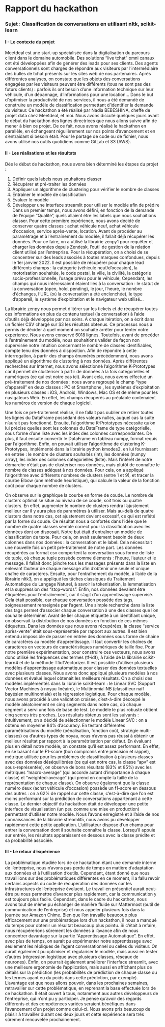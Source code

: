 # Rapport du hackathon

### Sujet : Classification de conversations en utilisant nltk, scikit-learn

#### I - Le contexte du projet

 Meetdeal est une start-up spécialisée dans la digitalisation du parcours client dans le domaine automobile. Des solutions “live tchat” omni canaux ont été développées afin de générer des leads pour ses clients. Des agents conversationnels sont chargés de répondre aux visiteurs par l’intermédiaire des bulles de tchat présents sur les sites web de nos partenaires.
Après différentes analyses, on constate que les objets des conversations engagées par les visiteurs peuvent être différents (tous ne sont pas des futurs clients) : parfois ils ont besoin d’une information technique sur leur véhicule, d’un dépannage, d’informations pour une location...
Dans le but d’optimiser la productivité de nos services, il nous a été demandé de construire un modèle de classification permettant d’identifier la demande du visiteur.
Ce hackathon a été réalisé par Nadia BEBESHINA, cheffe de projet data chez Meetdeal, et moi. Nous avons discuté quelques jours avant le début du hackathon des lignes directrices que nous allons suivre afin de mener à bien ce projet. De ce fait, nous avons réalisé le hackathon en parallèle, en échangeant régulièrement sur nos points d’avancement et en s’entraidant si besoin était. Pour le partage de code ou de fichier, nous avons utilisé nos outils quotidiens comme GitLab et S3 (AWS).

#### II - Les réalisations et les résultats
Dès le début de hackathon, nous avons bien déterminé les étapes du projet :
1) Définir quels labels nous souhaitons classer
2) Récupérer et pré-traiter les données
3) Appliquer un algorithme de clustering pour vérifier le nombre de classes
4) Entraîner le modèle de classification
5) Évaluer le modèle
6) Développer une interface streamlit pour utiliser le modèle afin de prédire
Dans un premier temps, nous avons défini, en fonction de la demande de l’équipe “Qualité”, quels allaient être les labels que nous souhaitions classer. Pour cette première expérience, nous avons décidé de conserver quatre classes : achat véhicule neuf, achat véhicule d’occasion, service après-vente, location.
Avant de procéder au paramétrage et à l’entraînement du modèle, il fallait déjà récupérer les données. Pour ce faire, on a utilisé la librairie zenpy1 pour requêter et charger les données depuis Zendesk, l’outil de gestion de la relation client utilisé par l’entreprise.
Pour la récupération, on a choisi de se concentrer sur des leads associés à toutes marques confondues, depuis le 1er janvier 2022. Il est possible de récupérer pour chaque lead différents champs : la catégorie (véhicule neuf/d’occasion), la motorisation souhaitée, le code postal, la ville, la civilité, la catégorie socio-professionnelle, l’usage prévu pour le véhicule,
Cependant, les champs qui nous intéressaient étaient liés à la conversation : le statut de la conversation (open, hold, pending), le jour, l’heure, le nombre d’échanges, l’URL (où la conversation a été enclenchée), le type d’appareil, le système d’exploitation et le navigateur web utilisé...
 
 La librairie zenpy nous permet d’itérer sur les tickets et de récupérer toutes ces informations en plus du contenu textuel (la conversation) à l’aide d’outils déjà développés par nos soins.
À chaque itération, on a écrit dans un fichier CSV chargé sur S3 les résultats obtenus. Ce processus nous a permis de décider à quel moment on souhaite arrêter pour tenter notre expérience. Nous avons conservé 6018 lignes.
Toutefois, avant de procéder à l’entraînement du modèle, nous souhaitions valider de façon non supervisée notre intuition concernant le nombre de classes identifiables, compte tenu des données à disposition. Afin de répondre à cette interrogation, à partir des champs énumérés précédemment, nous avons appliqué un algorithme de clustering à nos données. Après différentes recherches sur Internet, nous avons sélectionné l’algorithme K-Prototypes car il permet de clusteriser à partir de données à la fois catégorielles et numériques (ce qui est notre cas ici).
Avant cela, nous avons effectué un pré-traitement de nos données : nous avons regroupé le champ “type d’appareil” en deux classes : PC et Smartphone , les systèmes d’exploitation en plusieurs classes : iOS, Android, Windows, Mac OS et de même pour les navigateurs Web. En effet, les champs récupérés au préalable contenaient les numéros de version de chaque logiciel.

Une fois ce pré-traitement réalisé, il ne fallait pas oublier de retirer toutes les lignes du DataFrame possédant des valeurs nulles, auquel cas la suite n’aurait pas fonctionné.
Ensuite, l’algorithme K-Prototypes nécessite qu’on lui précise quelles sont les colonnes du DataFrame de type catégorielle, sous forme d’une liste avec les index des colonnes correspondantes. De plus, il faut ensuite convertir le DataFrame en tableau numpy, format requis par l’algorithme.
Enfin, on pouvait utiliser l’algorithme de clustering K-Prototypes, implémenté dans la librairie python kmodes2, en lui fournissant en entrée : le nombre de clusters souhaités (int), les données (numpy array), les index des colonnes catégorielles (liste).
Mais l’intérêt de notre démarche n’était pas de clusteriser nos données, mais plutôt de connaître le nombre de classes adéquat à nos données.
Pour cela, on a appliqué l’algorithme avec différents nombres de clusters (entre 1 et 9), et tracer la courbe Elbow (une méthode heuristique), qui calcule la valeur de la fonction coût pour chaque nombre de clusters.
 
 On observe sur le graphique la courbe en forme de coude. Le nombre de clusters optimal se situe au niveau de ce coude, soit trois ou quatre clusters. En effet, augmenter le nombre de clusters rendra l’ajustement meilleur car il y aura plus de paramètres à utiliser. Mais au-delà de quatre clusters dans notre cas, cet ajustement devient excessif, ce qui est reflété par la forme du coude.
Ce résultat nous a confortés dans l’idée que le nombre de quatre classes semble correct pour la classification avec les données dont on disposait.
Notre but était d’entraîner un modèle de classification de texte. Pour cela, on avait seulement besoin de deux colonnes dans nos données : la conversation et le label.
Cela nécessitait une nouvelle fois un petit pré-traitement de notre part. Les données récupérées au format csv comportent la conversation sous forme de liste de tuple, où chaque tuple possède comme éléments : l’heure, l’auteur et le message. Il fallait donc joindre tous les messages présents dans la liste en enlevant l’auteur de chaque message afin d’obtenir une seule et unique chaîne de caractères. Ensuite, pour l’entraînement du modèle, à l’aide de la librairie nltk3, on a appliqué les tâches classiques du Traitement Automatique du Langage Naturel, à savoir la tokenisation, la lemmatisation et la suppression des “stop-words”.
Enfin, nos données devaient être étiquetées pour l’entraînement, car il s’agit d’un apprentissage supervisé. Cela était possible, car chaque conversation possède des tags, soigneusement renseignés par l’agent. Une simple recherche dans la liste des tags permet d’associer chaque conversation à une des classes que l’on souhaite déterminer. Avant de lier chaque étiquette à un identifiant unique, on observait la distribution de nos données en fonction de ces mêmes étiquettes.
Dans les données que nous avons récupérées, la classe “service après-vente” était sous-représentée par rapport aux autres.
Il est bien entendu impossible de passer en entrée des données sous forme de chaîne de caractères au modèle d’apprentissage. Il faut convertir les chaînes de caractères en vecteurs de caractéristiques numériques de taille fixe. Pour notre première expérimentation, pour construire ces vecteurs, nous avons donc utilisé les fréquences des termes (tf-idf), à l’aide de la librairie scikit-learn4 et de la méthode TfidfVectorizer.
Il est possible d’utiliser plusieurs modèles d’apprentissage automatique pour classer des données textuelles avec plusieurs classes.
Nous avons donc appliqué plusieurs modèles à nos données et évalué lequel obtenait les meilleurs résultats. On a choisi des modèles implémentés dans la librairie scikit-learn : le Linear SVC (Support Vector Machines à noyau linéaire), le Multinomial NB (classifieur naïf bayésien multinomiale) et la régression logistique.
Pour chaque modèle, nous avons procédé à une validation croisée, c’est-à-dire découpé le modèle aléatoirement en cinq segments dans notre cas, où chaque segment a servi une fois de base de test. Le modèle le plus robuste obtient cinq scores très proches. Les résultats obtenus sont les suivants :
 Intuitivement, on a décidé de sélectionner le modèle Linear SVC : on a obtenu en moyenne 84% d’accuracy. En testant différentes paramétrisations du modèle (pénalisation, fonction coût, stratégie multi-classes) ou d’autres types de noyau, nous n’avons pas réussi à obtenir un meilleur résultat par rapport à la paramétrisation par défaut.
En évaluant plus en détail notre modèle, on constate qu’il est assez performant. En effet, en se basant sur le F1-score (bon compromis entre précision et rappel), métrique utilisée pour les problèmes de classification à plusieurs classes avec des données déséquilibrées (ce qui est notre cas, la classe “apv” est sous-représentée), on observe de bons résultats (83% et 85%) avec les métriques “macro-average” (qui accorde autant d’importance à chaque classe) et “weighted-average” (qui prend en compte la taille de la représentation de chaque classe).
 On observe également que la classe numéro deux (achat véhicule d’occasion) possède un f1-score en dessous des autres : on a 62% de rappel sur cette classe, c’est-à-dire que l’on est moins performant sur la prédiction de conversations appartenant à cette classe.
Le dernier objectif du hackathon était de développer une petite interface de visualisation (un peu comme une mise en production) permettant d’utiliser notre modèle. Nous l’avons enregistré et à l’aide de nos connaissances de la librairie streamlit5, nous avons pu développer rapidement cette petite application.
L’utilisateur dispose d’un champ pour entrer la conversation dont il souhaite connaître la classe. Lorsqu’il appuie sur entrée, les résultats apparaissent en dessous avec la classe prédite et sa probabilité associée.
 
#### III - Le retour d’expérience
 
La problématique étudiée lors de ce hackathon étant une demande interne de l’entreprise, nous n’avons pas perdu de temps en matière d’adaptation aux données et à l’utilisation d’outils. Cependant, étant donné que nous travaillions sur des problématiques différentes en ce moment, il a fallu revoir certains aspects du code de récupération des données car les infrastructures de l’entreprise évoluent.
Le travail en présentiel aurait peut-être pu nous permettre d’avancer plus rapidement, car la communication y est toujours plus facile. Cependant, dans le cadre du hackathon, nous avons tout de même pu échanger de manière fluide sur Mattermost (outil de communication de l’entreprise) et nous appeler plusieurs fois dans la journée sur Amazon Chime.
Bien que l’on travaille beaucoup plus efficacement sur une problématique lors d’un hackathon, il nous a manqué du temps pour obtenir un résultat beaucoup plus pointu. Si c’était à refaire, nous récupérerions sûrement les données à l’avance afin de nous concentrer davantage sur la partie “Apprentissage Automatique”. En effet, avec plus de temps, on aurait pu expérimenter notre apprentissage avec seulement les répliques de l’agent conversationnel ou celles du visiteur. On aurait également pu optimiser et régulariser le modèle, mais aussi en tester d’autres (régression logistique avec plusieurs classes, réseaux de neurones). Enfin, on pourrait également améliorer l’interface streamlit, avec une meilleure ergonomie de l’application, mais aussi en affichant plus de détails sur la prédiction (les probabilités de prédiction de chaque classe ou les termes ayant eu du poids dans cette prédiction, par exemple).
L’avantage est que nous allons pouvoir, dans les prochaines semaines, retravailler sur cette problématique, en reprenant la base effectuée lors de ce hackathon. Il était ouvert à tous, notamment aux autres développeurs de l’entreprise, qui n’ont pu y participer. Je pense qu’avoir des regards différents et des compétences variées seraient bénéfiques dans l’avancement d’un projet comme celui-ci.
Nous avons pris beaucoup de plaisir à travailler durant ces deux jours et cette expérience sera très sûrement renouvelée prochainement.

